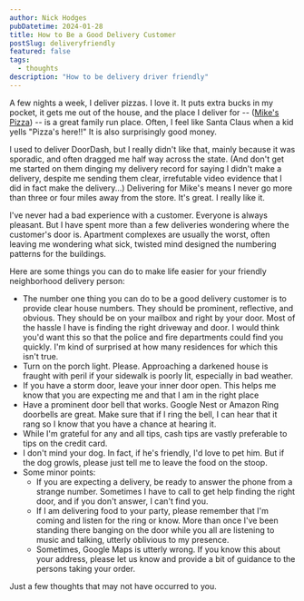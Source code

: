 ```yaml
---
author: Nick Hodges
pubDatetime: 2024-01-28
title: How to Be a Good Delivery Customer
postSlug: deliveryfriendly
featured: false
tags:
  - thoughts
description: "How to be delivery driver friendly"
---
```


A few nights a week, I deliver pizzas. I love it. It puts extra bucks in my pocket, it gets me out of the house, and the place I deliver for -- ([Mike's Pizza](http://www.mikespizzashoppe.com/)) -- is a great family run place. Often, I feel like Santa Claus when a kid yells "Pizza's here!!" It is also surprisingly good money.

I used to deliver DoorDash, but I really didn't like that, mainly because it was sporadic, and often dragged me half way across the state. (And don't get me started on them dinging my delivery record for saying I didn't make a delivery, despite me sending them clear, irrefutable video evidence that I did in fact make the delivery...) Delivering for Mike's means I never go more than three or four miles away from the store. It's great. I really like it.

I've never had a bad experience with a customer. Everyone is always pleasant. But I have spent more than a few deliveries wondering where the customer's door is. Apartment complexes are usually the worst, often leaving me wondering what sick, twisted mind designed the numbering patterns for the buildings.

Here are some things you can do to make life easier for your friendly neighborhood delivery person:

- The number one thing you can do to be a good delivery customer is to provide clear house numbers. They should be prominent, reflective, and obvious. They should be on your mailbox and right by your door. Most of the hassle I have is finding the right driveway and door. I would think you'd want this so that the police and fire departments could find you quickly. I'm kind of surprised at how many residences for which this isn't true.
- Turn on the porch light. Please. Approaching a darkened house is fraught with peril if your sidewalk is poorly lit, especially in bad weather.
- If you have a storm door, leave your inner door open. This helps me know that you are expecting me and that I am in the right place
- Have a prominent door bell that works. Google Nest or Amazon Ring doorbells are great. Make sure that if I ring the bell, I can hear that it rang so I know that you have a chance at hearing it.
- While I'm grateful for any and all tips, cash tips are vastly preferable to tips on the credit card.
- I don't mind your dog. In fact, if he's friendly, I'd love to pet him. But if the dog growls, please just tell me to leave the food on the stoop.
- Some minor points:
  - If you are expecting a delivery, be ready to answer the phone from a strange number. Sometimes I have to call to get help finding the right door, and if you don't answer, I can't find you.
  - If I am delivering food to your party, please remember that I'm coming and listen for the ring or know. More than once I've been standing there banging on the door while you all are listening to music and talking, utterly oblivious to my presence.
  - Sometimes, Google Maps is utterly wrong. If you know this about your address, please let us know and provide a bit of guidance to the persons taking your order.

Just a few thoughts that may not have occurred to you.
